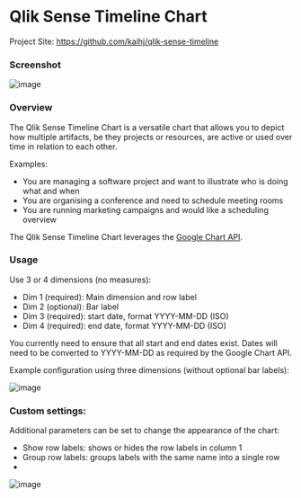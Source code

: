 # Qlik Sense Timeline Chart

Project Site: https://github.com/kaihj/qlik-sense-timeline

### Screenshot

![image](https://cloud.githubusercontent.com/assets/1283509/11930950/429d68f2-a7e0-11e5-87bd-11d620ec2400.png)

### Overview

The Qlik Sense Timeline Chart is a versatile chart that allows you to depict how multiple artifacts, be they projects or resources, are active or used over time in relation to each other.

Examples:

- You are managing a software project and want to illustrate who is doing what and when
- You are organising a conference and need to schedule meeting rooms
- You are running marketing campaigns and would like a scheduling overview

The Qlik Sense Timeline Chart leverages the [Google Chart API](https://developers.google.com/chart/interactive/docs/gallery/timeline).

### Usage

Use 3 or 4 dimensions (no measures):

- Dim 1 (required): Main dimension and row label
- Dim 2 (optional): Bar label
- Dim 3 (required): start date, format YYYY-MM-DD (ISO)
- Dim 4 (required): end date, format YYYY-MM-DD (ISO)

You currently need to ensure that all start and end dates exist. Dates will need to be converted to YYYY-MM-DD as required by the Google Chart API.

Example configuration using three dimensions (without optional bar labels):

![image](https://cloud.githubusercontent.com/assets/1283509/11930981/79d05c8a-a7e0-11e5-9742-4366ed0b76ee.png)

### Custom settings:

Additional parameters can be set to change the appearance of the chart:

- Show row labels: shows or hides the row labels in column 1
- Group row labels: groups labels with the same name into a single row
- 
![image](https://cloud.githubusercontent.com/assets/1283509/11931005/aec12122-a7e0-11e5-9dc4-0d04514df426.png)
